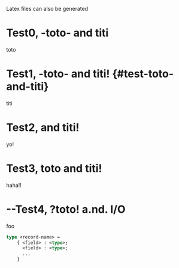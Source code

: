 Latex files can also be generated

# Test0, -toto- and titi

toto

# Test1, -toto- and titi! {#test-toto-and-titi}

titi

# Test2, <toto> and titi!

yo!

# Test3, <span class="toto">toto</a> and titi!

haha!!

# --Test4, ?toto! a.nd. I/O

foo


```ocaml
type <record-name> =
    { <field> : <type>;
      <field> : <type>;
      ...
    }
```
